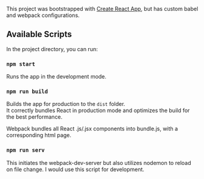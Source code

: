 This project was bootstrapped with [Create React App](https://github.com/facebook/create-react-app), but has custom babel and webpack configurations.

## Available Scripts

In the project directory, you can run:

### `npm start`

Runs the app in the development mode.<br>

### `npm run build`

Builds the app for production to the `dist` folder.<br>
It correctly bundles React in production mode and optimizes the build for the best performance.

Webpack bundles all React .js/.jsx components into bundle.js, with a corresponding html page.

### `npm run serv`

This initiates the webpack-dev-server but also utilizes nodemon to reload on file change. I would use this script for development.
